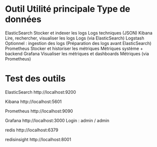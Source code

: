 
# Outil	              Utilité principale	                      Type de données

  ElasticSearch	      Stocker et indexer les logs	              Logs techniques (JSON)
  Kibana	            Lire, rechercher, visualiser les logs	    Logs (via ElasticSearch)
  Logstash	          Optionnel : ingestion des logs	          (Préparation des logs avant ElasticSearch)
  Prometheus	        Stocker et historiser les métriques	      Métriques système + backend
  Grafana	            Visualiser les métriques et dashboards	  Métriques (via Prometheus)



# Test des outils
  
  ElasticSearch	      http://localhost:9200
  
  Kibana	            http://localhost:5601
  
  Prometheus	        http://localhost:9090
  
  Grafana	            http://localhost:3000
                      Login : admin / admin
  
  redis               http://localhost:6379
  
  redisinsight	      http://localhost:8001


